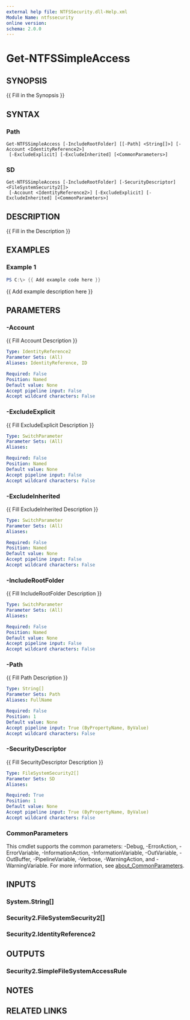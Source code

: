 ```yaml
---
external help file: NTFSSecurity.dll-Help.xml
Module Name: ntfssecurity
online version:
schema: 2.0.0
---
```


# Get-NTFSSimpleAccess

## SYNOPSIS

{{ Fill in the Synopsis }}

## SYNTAX

### Path
```
Get-NTFSSimpleAccess [-IncludeRootFolder] [[-Path] <String[]>] [-Account <IdentityReference2>]
 [-ExcludeExplicit] [-ExcludeInherited] [<CommonParameters>]
```

### SD
```
Get-NTFSSimpleAccess [-IncludeRootFolder] [-SecurityDescriptor] <FileSystemSecurity2[]>
 [-Account <IdentityReference2>] [-ExcludeExplicit] [-ExcludeInherited] [<CommonParameters>]
```

## DESCRIPTION

{{ Fill in the Description }}

## EXAMPLES

### Example 1

```PowerShell
PS C:\> {{ Add example code here }}
```

{{ Add example description here }}

## PARAMETERS

### -Account

{{ Fill Account Description }}

```yaml
Type: IdentityReference2
Parameter Sets: (All)
Aliases: IdentityReference, ID

Required: False
Position: Named
Default value: None
Accept pipeline input: False
Accept wildcard characters: False
```

### -ExcludeExplicit

{{ Fill ExcludeExplicit Description }}

```yaml
Type: SwitchParameter
Parameter Sets: (All)
Aliases:

Required: False
Position: Named
Default value: None
Accept pipeline input: False
Accept wildcard characters: False
```

### -ExcludeInherited

{{ Fill ExcludeInherited Description }}

```yaml
Type: SwitchParameter
Parameter Sets: (All)
Aliases:

Required: False
Position: Named
Default value: None
Accept pipeline input: False
Accept wildcard characters: False
```

### -IncludeRootFolder

{{ Fill IncludeRootFolder Description }}

```yaml
Type: SwitchParameter
Parameter Sets: (All)
Aliases:

Required: False
Position: Named
Default value: None
Accept pipeline input: False
Accept wildcard characters: False
```

### -Path

{{ Fill Path Description }}

```yaml
Type: String[]
Parameter Sets: Path
Aliases: FullName

Required: False
Position: 1
Default value: None
Accept pipeline input: True (ByPropertyName, ByValue)
Accept wildcard characters: False
```

### -SecurityDescriptor

{{ Fill SecurityDescriptor Description }}

```yaml
Type: FileSystemSecurity2[]
Parameter Sets: SD
Aliases:

Required: True
Position: 1
Default value: None
Accept pipeline input: True (ByPropertyName, ByValue)
Accept wildcard characters: False
```

### CommonParameters
This cmdlet supports the common parameters: -Debug, -ErrorAction, -ErrorVariable, -InformationAction, -InformationVariable, -OutVariable, -OutBuffer, -PipelineVariable, -Verbose, -WarningAction, and -WarningVariable. For more information, see [about_CommonParameters](http://go.microsoft.com/fwlink/?LinkID=113216).

## INPUTS

### System.String[]

### Security2.FileSystemSecurity2[]

### Security2.IdentityReference2

## OUTPUTS

### Security2.SimpleFileSystemAccessRule

## NOTES

## RELATED LINKS
